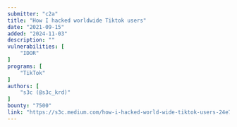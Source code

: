 ```yaml
---
submitter: "c2a"
title: "How I hacked worldwide Tiktok users"
date: "2021-09-15"
added: "2024-11-03"
description: ""
vulnerabilities: [
    "IDOR"
]
programs: [
    "TikTok"
]
authors: [
    "s3c (@s3c_krd)"
]
bounty: "7500"
link: "https://s3c.medium.com/how-i-hacked-world-wide-tiktok-users-24e794d310d2"
---
```




